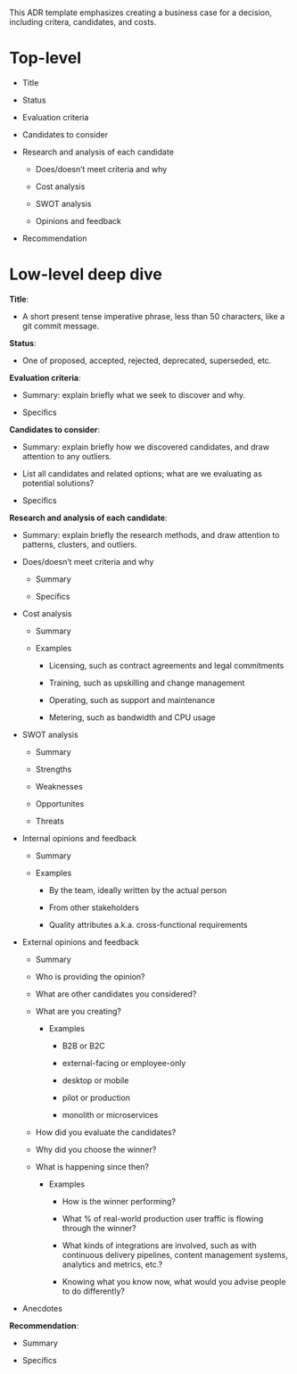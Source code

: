 # 

This ADR template emphasizes creating a business case for a decision,
including critera, candidates, and costs.

# Top-level

  - Title

  - Status

  - Evaluation criteria

  - Candidates to consider

  - Research and analysis of each candidate
    
      - Does/doesn’t meet criteria and why
    
      - Cost analysis
    
      - SWOT analysis
    
      - Opinions and feedback

  - Recommendation

# Low-level deep dive

**Title**:

  - A short present tense imperative phrase, less than 50 characters,
    like a git commit message.

**Status**:

  - One of proposed, accepted, rejected, deprecated, superseded, etc.

**Evaluation criteria**:

  - Summary: explain briefly what we seek to discover and why.

  - Specifics

**Candidates to consider**:

  - Summary: explain briefly how we discovered candidates, and draw
    attention to any outliers.

  - List all candidates and related options; what are we evaluating as
    potential solutions?

  - Specifics

**Research and analysis of each candidate**:

  - Summary: explain briefly the research methods, and draw attention to
    patterns, clusters, and outliers.

  - Does/doesn’t meet criteria and why
    
      - Summary
    
      - Specifics

  - Cost analysis
    
      - Summary
    
      - Examples
        
          - Licensing, such as contract agreements and legal commitments
        
          - Training, such as upskilling and change management
        
          - Operating, such as support and maintenance
        
          - Metering, such as bandwidth and CPU usage

  - SWOT analysis
    
      - Summary
    
      - Strengths
    
      - Weaknesses
    
      - Opportunites
    
      - Threats

  - Internal opinions and feedback
    
      - Summary
    
      - Examples
        
          - By the team, ideally written by the actual person
        
          - From other stakeholders
        
          - Quality attributes a.k.a. cross-functional requirements

  - External opinions and feedback
    
      - Summary
    
      - Who is providing the opinion?
    
      - What are other candidates you considered?
    
      - What are you creating?
        
          - Examples
            
              - B2B or B2C
            
              - external-facing or employee-only
            
              - desktop or mobile
            
              - pilot or production
            
              - monolith or microservices
    
      - How did you evaluate the candidates?
    
      - Why did you choose the winner?
    
      - What is happening since then?
        
          - Examples
            
              - How is the winner performing?
            
              - What % of real-world production user traffic is flowing
                through the winner?
            
              - What kinds of integrations are involved, such as with
                continuous delivery pipelines, content management
                systems, analytics and metrics, etc.?
            
              - Knowing what you know now, what would you advise people
                to do differently?

  - Anecdotes

**Recommendation**:

  - Summary

  - Specifics
